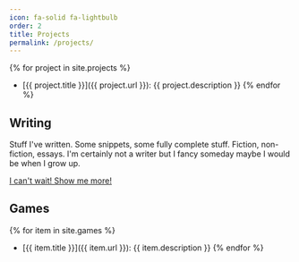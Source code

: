```yaml
---
icon: fa-solid fa-lightbulb
order: 2
title: Projects
permalink: /projects/
---
```


{% for project in site.projects %}
  - [{{ project.title }}]({{ project.url }}): {{ project.description }}
{% endfor %}

## Writing

Stuff I've written. Some snippets, some fully complete stuff. Fiction, non-fiction, essays. I'm certainly not a writer but I fancy someday maybe I would be when I grow up.

[I can't wait! Show me more!](/writing/)

## Games

{% for item in site.games %}
  - [{{ item.title }}]({{ item.url }}): {{ item.description }}
{% endfor %}
